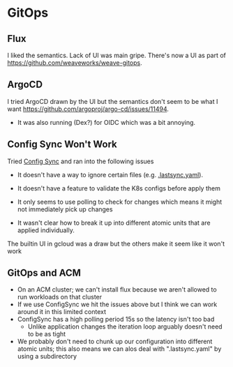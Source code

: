 # GitOps


## Flux

I liked the semantics. Lack of UI was main gripe.
There's now a UI as part of https://github.com/weaveworks/weave-gitops.

## ArgoCD

I tried ArgoCD drawn by the UI but the semantics
don't seem to be what I want https://github.com/argoproj/argo-cd/issues/11494.

* It was also running (Dex?) for OIDC which was a bit annoying.

## Config Sync Won't Work

Tried [Config Sync](https://cloud.google.com/anthos-config-management/docs/how-to/installing-config-sync#gcloud) and ran into the following issues

* It doesn't have a way to ignore certain files (e.g. [.lastsync.yaml](https://github.com/jlewi/hydrated/blob/main/hydros/.lastsync.yaml)). 

* It doesn't have a feature to validate the K8s configs
  before apply them

* It only seems to use polling to check for changes which
  means it might not immediately pick up changes

* It wasn't clear how to break it up into different atomic units that are applied individually.

The builtin UI in gcloud was a draw but the others make it seem like it won't work


## GitOps and ACM

* On an ACM cluster; we can't install flux because we aren't allowed to run workloads on that cluster
* If we use ConfigSync we hit the issues above but I think we can work around it in this limited context
* ConfigSync has a high polling period 15s so the latency isn't too bad
  * Unlike application changes the iteration loop arguably doesn't need to be as tight
* We probably don't need to chunk up our configuration into different atomic units; this also means we can
  alos deal with ".lastsync.yaml" by using a subdirectory 